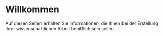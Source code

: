 # Willkommen

Auf diesen Seiten erhalten Sie Informationen, die Ihnen bei der Erstellung Ihrer wissenschaftlichen Arbeit behilflich sein sollen.


